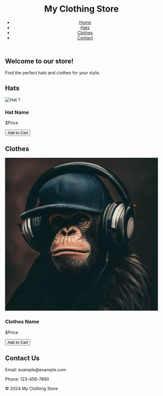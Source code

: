 <!DOCTYPE html>
<html lang="en">
<head>
    <meta charset="UTF-8">
    <meta name="viewport" content="width=device-width, initial-scale=1.0">
    <title>Curio</title>
    <link rel="main" href="styles.css">
</head>
<body>
    <header>
        <h1>My Clothing Store</h1>
        <nav>
            <ul>
                <li><a href="#home">Home</a></li>
                <li><a href="#hats">Hats</a></li>
                <li><a href="#clothes">Clothes</a></li>
                <li><a href="#contact">Contact</a></li>
            </ul>
        </nav>
    </header>
    <section id="home">
        <h2>Welcome to our store!</h2>
        <p>Find the perfect hats and clothes for your style.</p>
    </section>
    <section id="hats">
        <h2>Hats</h2>
        <!-- Add your hat products here -->
        <div class="product">
            <img src="hat1.jpg" alt="Hat 1">
            <h3>Hat Name</h3>
            <p>$Price</p>
            <button>Add to Cart</button>
        </div>
        <!-- Repeat the above structure for each hat -->
    </section>
    <section id="clothes">
        <h2>Clothes</h2>
        <!-- Add your clothes products here -->
        <div class="product">
            <img src="chimp-8055049.jpg" alt="Clothes 1">
            <h3>Clothes Name</h3>
            <p>$Price</p>
            <button>Add to Cart</button>
        </div>
        <!-- Repeat the above structure for each clothing item -->
    </section>
    <section id="contact">
        <h2>Contact Us</h2>
        <p>Email: example@example.com</p>
        <p>Phone: 123-456-7890</p>
    </section>
    <footer>
        <p>&copy; 2024 My Clothing Store</p>
    </footer>
    <script src="script.js"></script>
</body>
</html>
